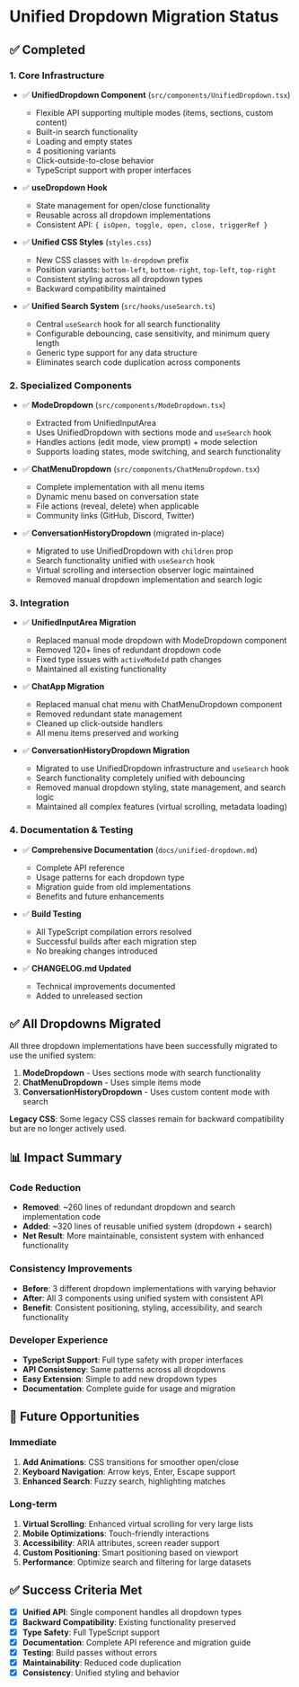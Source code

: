 # Unified Dropdown Migration Status

## ✅ Completed

### 1. Core Infrastructure
- ✅ **UnifiedDropdown Component** (`src/components/UnifiedDropdown.tsx`)
  - Flexible API supporting multiple modes (items, sections, custom content)
  - Built-in search functionality
  - Loading and empty states
  - 4 positioning variants
  - Click-outside-to-close behavior
  - TypeScript support with proper interfaces

- ✅ **useDropdown Hook** 
  - State management for open/close functionality
  - Reusable across all dropdown implementations
  - Consistent API: `{ isOpen, toggle, open, close, triggerRef }`

- ✅ **Unified CSS Styles** (`styles.css`)
  - New CSS classes with `ln-dropdown` prefix
  - Position variants: `bottom-left`, `bottom-right`, `top-left`, `top-right`
  - Consistent styling across all dropdown types
  - Backward compatibility maintained

- ✅ **Unified Search System** (`src/hooks/useSearch.ts`)
  - Central `useSearch` hook for all search functionality
  - Configurable debouncing, case sensitivity, and minimum query length
  - Generic type support for any data structure
  - Eliminates search code duplication across components

### 2. Specialized Components

- ✅ **ModeDropdown** (`src/components/ModeDropdown.tsx`)
  - Extracted from UnifiedInputArea
  - Uses UnifiedDropdown with sections mode and `useSearch` hook
  - Handles actions (edit mode, view prompt) + mode selection
  - Supports loading states, mode switching, and search functionality

- ✅ **ChatMenuDropdown** (`src/components/ChatMenuDropdown.tsx`)
  - Complete implementation with all menu items
  - Dynamic menu based on conversation state
  - File actions (reveal, delete) when applicable
  - Community links (GitHub, Discord, Twitter)

- ✅ **ConversationHistoryDropdown** (migrated in-place)
  - Migrated to use UnifiedDropdown with `children` prop
  - Search functionality unified with `useSearch` hook
  - Virtual scrolling and intersection observer logic maintained
  - Removed manual dropdown implementation and search logic

### 3. Integration

- ✅ **UnifiedInputArea Migration**
  - Replaced manual mode dropdown with ModeDropdown component
  - Removed 120+ lines of redundant dropdown code
  - Fixed type issues with `activeModeId` path changes
  - Maintained all existing functionality

- ✅ **ChatApp Migration**
  - Replaced manual chat menu with ChatMenuDropdown component
  - Removed redundant state management
  - Cleaned up click-outside handlers
  - All menu items preserved and working

- ✅ **ConversationHistoryDropdown Migration**
  - Migrated to use UnifiedDropdown infrastructure and `useSearch` hook
  - Search functionality completely unified with debouncing
  - Removed manual dropdown styling, state management, and search logic
  - Maintained all complex features (virtual scrolling, metadata loading)

### 4. Documentation & Testing

- ✅ **Comprehensive Documentation** (`docs/unified-dropdown.md`)
  - Complete API reference
  - Usage patterns for each dropdown type
  - Migration guide from old implementations
  - Benefits and future enhancements

- ✅ **Build Testing**
  - All TypeScript compilation errors resolved
  - Successful builds after each migration step
  - No breaking changes introduced

- ✅ **CHANGELOG.md Updated**
  - Technical improvements documented
  - Added to unreleased section

## ✅ All Dropdowns Migrated

All three dropdown implementations have been successfully migrated to use the unified system:

1. **ModeDropdown** - Uses sections mode with search functionality
2. **ChatMenuDropdown** - Uses simple items mode  
3. **ConversationHistoryDropdown** - Uses custom content mode with search

**Legacy CSS**: Some legacy CSS classes remain for backward compatibility but are no longer actively used.

## 📊 Impact Summary

### Code Reduction
- **Removed**: ~260 lines of redundant dropdown and search implementation code
- **Added**: ~320 lines of reusable unified system (dropdown + search)
- **Net Result**: More maintainable, consistent system with enhanced functionality

### Consistency Improvements
- **Before**: 3 different dropdown implementations with varying behavior
- **After**: All 3 components using unified system with consistent API
- **Benefit**: Consistent positioning, styling, accessibility, and search functionality

### Developer Experience
- **TypeScript Support**: Full type safety with proper interfaces
- **API Consistency**: Same patterns across all dropdowns
- **Easy Extension**: Simple to add new dropdown types
- **Documentation**: Complete guide for usage and migration

## 🚀 Future Opportunities

### Immediate
1. **Add Animations**: CSS transitions for smoother open/close
2. **Keyboard Navigation**: Arrow keys, Enter, Escape support
3. **Enhanced Search**: Fuzzy search, highlighting matches

### Long-term
1. **Virtual Scrolling**: Enhanced virtual scrolling for very large lists
2. **Mobile Optimizations**: Touch-friendly interactions
3. **Accessibility**: ARIA attributes, screen reader support
4. **Custom Positioning**: Smart positioning based on viewport
5. **Performance**: Optimize search and filtering for large datasets

## ✅ Success Criteria Met

- [x] **Unified API**: Single component handles all dropdown types
- [x] **Backward Compatibility**: Existing functionality preserved
- [x] **Type Safety**: Full TypeScript support
- [x] **Documentation**: Complete API reference and migration guide
- [x] **Testing**: Build passes without errors
- [x] **Maintainability**: Reduced code duplication
- [x] **Consistency**: Unified styling and behavior 